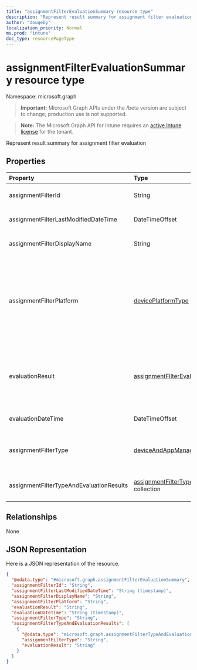 ```yaml
---
title: "assignmentFilterEvaluationSummary resource type"
description: "Represent result summary for assignment filter evaluation"
author: "dougeby"
localization_priority: Normal
ms.prod: "intune"
doc_type: resourcePageType
---
```


# assignmentFilterEvaluationSummary resource type

Namespace: microsoft.graph

> **Important:** Microsoft Graph APIs under the /beta version are subject to change; production use is not supported.

> **Note:** The Microsoft Graph API for Intune requires an [active Intune license](https://go.microsoft.com/fwlink/?linkid=839381) for the tenant.

Represent result summary for assignment filter evaluation

## Properties
|Property|Type|Description|
|:---|:---|:---|
|assignmentFilterId|String|Unique identifier for the assignment filter object|
|assignmentFilterLastModifiedDateTime|DateTimeOffset|The time the assignment filter was last modified.|
|assignmentFilterDisplayName|String|The admin defined name for assignment filter.|
|assignmentFilterPlatform|[devicePlatformType](../resources/intune-policyset-deviceplatformtype.md)|The platform for which this assignment filter is created. Possible values are: `android`, `androidForWork`, `iOS`, `macOS`, `windowsPhone81`, `windows81AndLater`, `windows10AndLater`, `androidWorkProfile`, `unknown`.|
|evaluationResult|[assignmentFilterEvaluationResult](../resources/intune-policyset-assignmentfilterevaluationresult.md)|Assignment filter evaluation result. Possible values are: `unknown`, `match`, `notMatch`, `inconclusive`, `failure`, `notEvaluated`.|
|evaluationDateTime|DateTimeOffset|The time assignment filter was evaluated.|
|assignmentFilterType|[deviceAndAppManagementAssignmentFilterType](../resources/intune-shared-deviceandappmanagementassignmentfiltertype.md)|Indicate filter type either include or exclude. Possible values are: `none`, `include`, `exclude`.|
|assignmentFilterTypeAndEvaluationResults|[assignmentFilterTypeAndEvaluationResult](../resources/intune-policyset-assignmentfiltertypeandevaluationresult.md) collection|A collection of filter types and their corresponding evaluation results.|

## Relationships
None

## JSON Representation
Here is a JSON representation of the resource.
<!-- {
  "blockType": "resource",
  "@odata.type": "microsoft.graph.assignmentFilterEvaluationSummary"
}
-->
``` json
{
  "@odata.type": "#microsoft.graph.assignmentFilterEvaluationSummary",
  "assignmentFilterId": "String",
  "assignmentFilterLastModifiedDateTime": "String (timestamp)",
  "assignmentFilterDisplayName": "String",
  "assignmentFilterPlatform": "String",
  "evaluationResult": "String",
  "evaluationDateTime": "String (timestamp)",
  "assignmentFilterType": "String",
  "assignmentFilterTypeAndEvaluationResults": [
    {
      "@odata.type": "microsoft.graph.assignmentFilterTypeAndEvaluationResult",
      "assignmentFilterType": "String",
      "evaluationResult": "String"
    }
  ]
}
```





